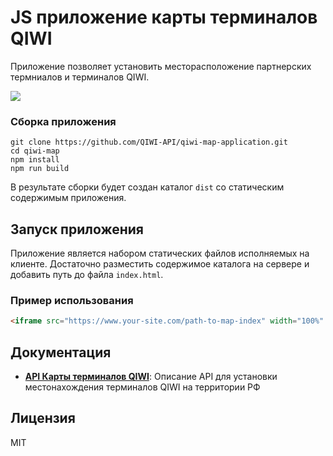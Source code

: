 # JS приложение карты терминалов QIWI
Приложение позволяет установить месторасположение партнерских термниалов и терминалов QIWI.

<img src="https://developer.qiwi.com/qiwi-map/images/qiwi-map.png"/>

### Сборка приложения 
~~~shell
git clone https://github.com/QIWI-API/qiwi-map-application.git
cd qiwi-map
npm install
npm run build
~~~

В результате сборки будет создан каталог `dist` со статическим содержимым приложения. 

## Запуск приложения
Приложение является набором статических файлов исполняемых на клиенте. 
Достаточно разместить содержимое каталога на сервере и добавить путь до файла `index.html`.  

### Пример использования
~~~html
<iframe src="https://www.your-site.com/path-to-map-index" width="100%" height="780" style="border:none;"></iframe>
~~~

## Документация
- [**API Карты терминалов QIWI**](https://developer.qiwi.com/qiwi-map/qiwi-map_ru.html): Описание API для установки местонахождения терминалов QIWI на территории РФ

## Лицензия
MIT